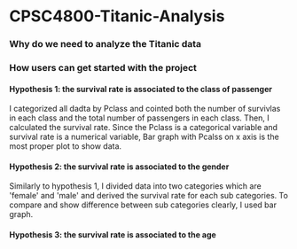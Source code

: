 # CPSC4800-Titanic-Analysis

### Why do we need to analyze the Titanic data

### How users can get started with the project
  #### Hypothesis 1: the survival rate is associated to the class of passenger
  I categorized all dadta by Pclass and cointed both the number of survivlas in each class and the total number of passengers in each         class. Then, I calculated the survival rate. Since the Pclass is a categorical variable and survival rate is a numerical variable, Bar     graph with Pcalss on x axis is the most proper plot to show data.
  
  #### Hypothesis 2: the survival rate is associated to the gender
  Similarly to hypothesis 1, I divided data into two categories which are 'female' and 'male' and derived the survival rate for each sub     categories. To compare and show difference between sub categories clearly, I used bar graph.

  #### Hypothesis 3: the survival rate is associated to the age
  
